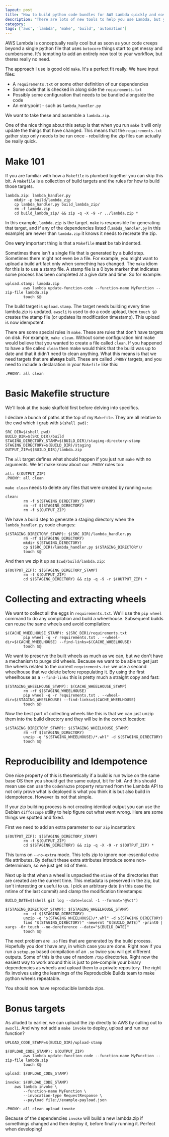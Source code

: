 ```yaml
---
layout: post
title: "How to build python code bundles for AWS Lambda quickly and easily"
description: "There are lots of new tools to help you use Lambda, but you probably don't need them"
category:
tags: ['aws', 'lambda', 'make', 'build', 'automation']
---
```

AWS Lambda is conceptually really cool but as soon as your code creeps beyond a single python file that uses `botocore` things start to get messy and cumbersome. It's tempting to add an entirely new tool to your workflow, but theres really no need.

The approach I use is good old `make`. It's a perfect fit really. We have input files:

 * A `requirements.txt` or some other definition of our dependencies
 * Some code that is checked in along side the `requirements.txt`
 * Possibly some configuration that needs to be bundled alongside the code
 * An entrypoint - such as `lambda_handler.py`

We want to take these and assemble a `lambda.zip`.

One of the nice things about this setup is that when you run `make` it will only update the things that have changed. This means that the `requirements.txt` gather step only needs to be run once - rebuilding the zip files can actually be really quick.

# Make 101

If you are familiar with how a `Makefile` is plumbed together you can skip this bit. A `Makefile` is a collection of build targets and the rules for how to build those targets.

```make
lambda.zip: lambda_handler.py
    mkdir -p build/lambda_zip
    cp lambda_handler.py build_lambda_zip/
    rm -f lambda.zip
    cd build_lambda_zip/ && zip -q -X -9 -r ../lambda.zip *
```

In this example, `lambda.zip` is the target. `make` is responsible for generating that target, and if any of the dependencies listed (`lambda_handler.py` in this example) are newer than `lambda.zip` it knows it needs to recreate the zip.

One **very** important thing is that a `Makefile` **must** be tab indented.

Sometimes there isn't a single file that is generated by a build step. Sometimes there might not even be a file. For example, you might want to upload a build artifact only when something has changed. The `make` idiom for this is to use a stamp file. A stamp file is a 0 byte marker that indicates some process has been completed at a give date and time. So for example:

    upload.stamp: lambda.zip
            aws lambda update-function-code --function-name MyFunction --zip-file lambda.zip
            touch $@

The build target is `upload.stamp`. The target needs building every time lambda.zip is updated. `awscli` is used to do a code upload, then `touch $@` creates the stamp file (or updates its modification timestamp). This upload is now idempotent.

There are some special rules in `make`. These are rules that don't have targets on disk. For example, `make clean`. Without some configuration hint make would believe that you wanted to create a file called `clean`. If you happened to have a file called `clean` then make would think that the build was up to date and that it didn't need to clean anything. What this means is that we need targets that are **always** built. These are called `.PHONY` targets, and you need to include a declaration in your `Makefile` like this:

    .PHONY: all clean


# Basic Makefile structure

We'll look at the basic skaffold first before delving into specifics.

I declare a bunch of paths at the top of my `Makefile`. They are all relative to the cwd which i grab with `$(shell pwd)`:

    SRC_DIR=$(shell pwd)
    BUILD_DIR=$(SRC_DIR)/build
    STAGING_DIRECTORY_STAMP=$(BUILD_DIR)/staging-directory-stamp
    STAGING_DIRECTORY=$(BUILD_DIR)/staging
    OUTPUT_ZIP=$(BUILD_DIR)/lambda.zip

The `all` target defines what should happen if you just run `make` with no arguments. We let make know about our `.PHONY` rules too:

    all: $(OUTPUT_ZIP)
    .PHONY: all clean

`make clean` needs to delete any files that were created by running `make`:

    clean:
            rm -f $(STAGING_DIRECTORY_STAMP)
            rm -rf $(STAGING_DIRECTORY)
            rm -f $(OUTPUT_ZIP)

We have a build step to generate a staging directory when the `lambda_handler.py` code changes:

    $(STAGING_DIRECTORY_STAMP): $(SRC_DIR)/lambda_handler.py
            rm -rf $(STAGING_DIRECTORY)
            mkdir $(STAGING_DIRECTORY)
            cp $(SRC_DIR)/lambda_handler.py $(STAGING_DIRECTORY)/
            touch $@

And then we zip it up as `$cwd/build/lambda.zip`:

    $(OUTPUT_ZIP): $(STAGING_DIRECTORY_STAMP)
            rm -f $(OUTPUT_ZIP)
            cd $(STAGING_DIRECTORY) && zip -q -9 -r $(OUTPUT_ZIP) *


# Collecting and extracting wheels

We want to collect all the eggs in `requirements.txt`. We'll use the `pip wheel` command to do any compilation and build a wheelhouse. Subsequent builds can reuse the same wheels and avoid compilation:

    $(CACHE_WHEELHOUSE_STAMP): $(SRC_DIR)/requirements.txt
            pip wheel -q -r requirements.txt . --wheel-dir=$(CACHE_WHEELHOUSE) --find-links=$(CACHE_WHEELHOUSE)
            touch $@

We want to preserve the built wheels as much as we can, but we don't have a mechanism to purge old wheels. Because we want to be able to get just the wheels related to the current `requirements.txt` we use a second wheelhouse that we delete before repopulating it. By using the first wheelhouse as a `--find-links` this is pretty much a straight copy and fast:

    $(STAGING_WHEELHOUSE_STAMP): $(CACHE_WHEELHOUSE_STAMP)
            rm -rf $(STAGING_WHEELHOUSE)
            pip wheel -q -r requirements.txt . --wheel-dir=$(STAGING_WHEELHOUSE) --find-links=$(CACHE_WHEELHOUSE)
            touch $@

Now the best part of collecting wheels like this is that we can just unzip them into the build directory and they will be in the correct location:

    $(STAGING_DIRECTORY_STAMP): $(STAGING_WHEELHOUSE_STAMP)
            rm -rf $(STAGING_DIRECTORY)
            unzip -q "$(STAGING_WHEELHOUSE)/*.whl" -d $(STAGING_DIRECTORY)
            touch $@



# Reproducibility and Idempotence

One nice property of this is theoretically if a build is run twice on the same base OS then you should get the same output, bit for bit. And this should mean use can use the `CodeSha256` property returned from the Lambda API to not only prove what is deployed is what you think it is but also build in idempotence. However its not that simple.

If your zip building process is not creating identical output you can use the Debian `diffoscope` utility to help figure out what went wrong. Here are some things we spotted and fixed.

First we need to add an extra parameter to our `zip` incantation:

    $(OUTPUT_ZIP): $(STAGING_DIRECTORY_STAMP)
            rm -f $(OUTPUT_ZIP)
            cd $(STAGING_DIRECTORY) && zip -q -X -9 -r $(OUTPUT_ZIP) *

This turns on `--no-extra` mode. This tells zip to ignore non-essential extra file attributes. By default these extra attributes introduce some non-determinism, so we just get rid of them.

Next up is that when a wheel is unpacked the `mtime` of the directories that are created are the current time. This metadata is preserved in the zip, but isn't interesting or useful to us. I pick an arbitrary date (in this case the mtime of the last commit) and clamp the modification timestamps:

    BUILD_DATE=$(shell git log --date=local -1 --format="@%ct")

    $(STAGING_DIRECTORY_STAMP): $(STAGING_WHEELHOUSE_STAMP)
            rm -rf $(STAGING_DIRECTORY)
            unzip -q "$(STAGING_WHEELHOUSE)/*.whl" -d $(STAGING_DIRECTORY)
            find "$(STAGING_DIRECTORY)" -newermt "$(BUILD_DATE)" -print0 | xargs -0r touch --no-dereference --date="$(BUILD_DATE)"
            touch $@

The next problem are `.so` files that are generated by the build process. Hopefully you don't have any, in which case you are done. Right now if you run a `setup.py` based compilation of an `.so` twice you will get different outputs. Some of this is the use of random `/tmp` directories. Right now the easiest way to work around this is just to pre-compile your binary dependencies as wheels and upload them to a private repository. The right fix involves using the learnings of the Reproducible Builds team to make python wheels repeatable.

You should now have reproducible lambda zips.

# Bonus targets

As alluded to earlier, we can upload the zip directly to AWS by calling out to `awscli`. And why not add a `make invoke` to deploy, upload and run our function?

    UPLOAD_CODE_STAMP=$(BUILD_DIR)/upload-stamp

    $(UPLOAD_CODE_STAMP): $(OUTPUT_ZIP)
            aws lambda update-function-code --function-name MyFunction --zip-file lambda.zip
            touch $@

    upload: $(UPLOAD_CODE_STAMP)

    invoke: $(UPLOAD_CODE_STAMP)
        aws lambda invoke \
            --function-name MyFunction \
            --invocation-type RequestResponse \
            --payload file://example-payload.json

    .PHONY: all clean upload invoke

Because of the dependencies `invoke` will build a new lambda.zip if somethings changed and then deploy it, before finally running it. Perfect when developing!

